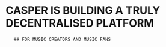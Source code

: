 # CASPER IS BUILDING A TRULY DECENTRALISED PLATFORM 
       ## FOR MUSIC CREATORS AND MUSIC FANS

      
